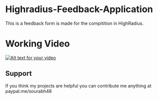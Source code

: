 # Highradius-Feedback-Application
This is a feedback form is made for the compitition in HighRadius.


# Working Video
[![Alt text for your video](https://img.youtube.com/vi/25NbSVV4SuM/0.jpg)](https://youtu.be/25NbSVV4SuM)



## Support
If you think my projects are helpful you can contribute me anything at paypal.me/sourabh48

